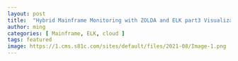 ```yaml
---
layout: post
title:  "Hybrid Mainframe Monitoring with ZOLDA and ELK part3 Visualization"
author: ming
categories: [ Mainframe, ELK, cloud ]
tags: featured
image: https://1.cms.s81c.com/sites/default/files/2021-08/Image-1.png
---
```

